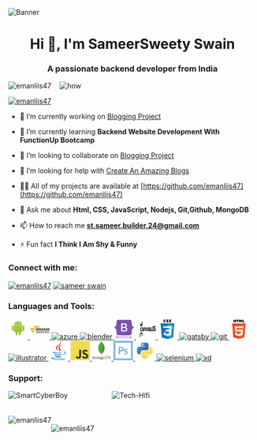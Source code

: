 ![Banner](<img src=https://www.canva.com/design/DAFEpdSVcLM/WdY8AfJ188M5Wrc8MvMHPA/watch?utm_content=DAFEpdSVcLM&utm_campaign=designshare&utm_medium=link2&utm_source=sharebutton>)
<h1 align="center">Hi 👋, I'm SameerSweety Swain</h1>
<h3 align="center">A passionate backend developer from India</h3>
<img align="right" alt="how" width="400" src="https://tenor.com/view/programmer-gif-19019116.gif">
<p align="left"> <img src="https://komarev.com/ghpvc/?username=emanliis47&label=Profile%20views&color=0e75b6&style=flat" alt="emanliis47" /> </p>

<p align="left"> <a href="https://github.com/ryo-ma/github-profile-trophy"><img src="https://github-profile-trophy.vercel.app/?username=emanliis47" alt="emanliis47" /></a> </p>

- 🔭 I’m currently working on [Blogging Project](https://github.com/emanliis47/Final_Touch-Blogging_Project)

- 🌱 I’m currently learning **Backend Website Development With FunctionUp Bootcamp**

- 👯 I’m looking to collaborate on [Blogging Project](https://github.com/emanliis47/Final_Touch-Blogging_Project)

- 🤝 I’m looking for help with [Create An Amazing Blogs](https://github.com/emanliis47/Final_Touch-Blogging_Project)

- 👨‍💻 All of my projects are available at [https://github.com/emanliis47](https://github.com/emanliis47)

- 💬 Ask me about **Html, CSS, JavaScript, Nodejs, Git,Github, MongoDB**

- 📫 How to reach me **st.sameer.builder.24@gmail.com**

- ⚡ Fun fact **I Think I Am Shy & Funny**

<h3 align="left">Connect with me:</h3>
<p align="left">
<a href="https://dev.to/emanliis47" target="blank"><img align="center" src="https://raw.githubusercontent.com/rahuldkjain/github-profile-readme-generator/master/src/images/icons/Social/devto.svg" alt="emanliis47" height="30" width="40" /></a>
<a href="https://linkedin.com/in/sameer swain" target="blank"><img align="center" src="https://raw.githubusercontent.com/rahuldkjain/github-profile-readme-generator/master/src/images/icons/Social/linked-in-alt.svg" alt="sameer swain" height="30" width="40" /></a>
</p>

<h3 align="left">Languages and Tools:</h3>
<p align="left"> <a href="https://developer.android.com" target="_blank" rel="noreferrer"> <img src="https://raw.githubusercontent.com/devicons/devicon/master/icons/android/android-original-wordmark.svg" alt="android" width="40" height="40"/> </a> <a href="https://aws.amazon.com" target="_blank" rel="noreferrer"> <img src="https://raw.githubusercontent.com/devicons/devicon/master/icons/amazonwebservices/amazonwebservices-original-wordmark.svg" alt="aws" width="40" height="40"/> </a> <a href="https://azure.microsoft.com/en-in/" target="_blank" rel="noreferrer"> <img src="https://www.vectorlogo.zone/logos/microsoft_azure/microsoft_azure-icon.svg" alt="azure" width="40" height="40"/> </a> <a href="https://www.blender.org/" target="_blank" rel="noreferrer"> <img src="https://download.blender.org/branding/community/blender_community_badge_white.svg" alt="blender" width="40" height="40"/> </a> <a href="https://getbootstrap.com" target="_blank" rel="noreferrer"> <img src="https://raw.githubusercontent.com/devicons/devicon/master/icons/bootstrap/bootstrap-plain-wordmark.svg" alt="bootstrap" width="40" height="40"/> </a> <a href="https://canvasjs.com" target="_blank" rel="noreferrer"> <img src="https://raw.githubusercontent.com/Hardik0307/Hardik0307/master/assets/canvasjs-charts.svg" alt="canvasjs" width="40" height="40"/> </a> <a href="https://www.w3schools.com/css/" target="_blank" rel="noreferrer"> <img src="https://raw.githubusercontent.com/devicons/devicon/master/icons/css3/css3-original-wordmark.svg" alt="css3" width="40" height="40"/> </a> <a href="https://www.gatsbyjs.com/" target="_blank" rel="noreferrer"> <img src="https://www.vectorlogo.zone/logos/gatsbyjs/gatsbyjs-icon.svg" alt="gatsby" width="40" height="40"/> </a> <a href="https://git-scm.com/" target="_blank" rel="noreferrer"> <img src="https://www.vectorlogo.zone/logos/git-scm/git-scm-icon.svg" alt="git" width="40" height="40"/> </a> <a href="https://www.w3.org/html/" target="_blank" rel="noreferrer"> <img src="https://raw.githubusercontent.com/devicons/devicon/master/icons/html5/html5-original-wordmark.svg" alt="html5" width="40" height="40"/> </a> <a href="https://www.adobe.com/in/products/illustrator.html" target="_blank" rel="noreferrer"> <img src="https://www.vectorlogo.zone/logos/adobe_illustrator/adobe_illustrator-icon.svg" alt="illustrator" width="40" height="40"/> </a> <a href="https://www.java.com" target="_blank" rel="noreferrer"> <img src="https://raw.githubusercontent.com/devicons/devicon/master/icons/java/java-original.svg" alt="java" width="40" height="40"/> </a> <a href="https://developer.mozilla.org/en-US/docs/Web/JavaScript" target="_blank" rel="noreferrer"> <img src="https://raw.githubusercontent.com/devicons/devicon/master/icons/javascript/javascript-original.svg" alt="javascript" width="40" height="40"/> </a> <a href="https://www.mongodb.com/" target="_blank" rel="noreferrer"> <img src="https://raw.githubusercontent.com/devicons/devicon/master/icons/mongodb/mongodb-original-wordmark.svg" alt="mongodb" width="40" height="40"/> </a> <a href="https://www.photoshop.com/en" target="_blank" rel="noreferrer"> <img src="https://raw.githubusercontent.com/devicons/devicon/master/icons/photoshop/photoshop-line.svg" alt="photoshop" width="40" height="40"/> </a> <a href="https://www.python.org" target="_blank" rel="noreferrer"> <img src="https://raw.githubusercontent.com/devicons/devicon/master/icons/python/python-original.svg" alt="python" width="40" height="40"/> </a> <a href="https://www.selenium.dev" target="_blank" rel="noreferrer"> <img src="https://raw.githubusercontent.com/detain/svg-logos/780f25886640cef088af994181646db2f6b1a3f8/svg/selenium-logo.svg" alt="selenium" width="40" height="40"/> </a> <a href="https://www.adobe.com/products/xd.html" target="_blank" rel="noreferrer"> <img src="https://cdn.worldvectorlogo.com/logos/adobe-xd.svg" alt="xd" width="40" height="40"/> </a> </p>

<h3 align="left">Support:</h3>
<p><a href="https://www.buymeacoffee.com/SmartCyberBoy"> <img align="left" src="https://cdn.buymeacoffee.com/buttons/v2/default-yellow.png" height="50" width="210" alt="SmartCyberBoy" /></a><a href="https://ko-fi.com/Tech-Hifi"> <img align="left" src="https://cdn.ko-fi.com/cdn/kofi3.png?v=3" height="50" width="210" alt="Tech-Hifi" /></a></p><br><br>

<p><img align="left" src="https://github-readme-stats.vercel.app/api/top-langs?username=emanliis47&show_icons=true&locale=en&layout=compact" alt="emanliis47" /></p>

<p>&nbsp;<img align="center" src="https://github-readme-stats.vercel.app/api?username=emanliis47&show_icons=true&locale=en" alt="emanliis47" /></p>


